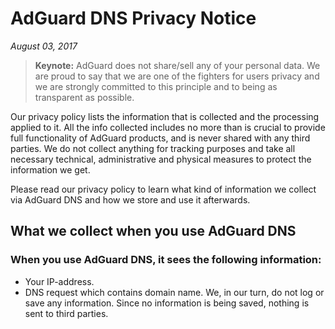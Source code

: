 # AdGuard DNS Privacy Notice
*August 03, 2017*
> **Keynote:** AdGuard does not share/sell any of your personal data. We are proud to say that we are one of the fighters for users privacy and we are strongly committed to this principle and to being as transparent as possible.

Our privacy policy lists the information that is collected and the processing applied to it. All the info collected includes no more than is crucial to provide full functionality of AdGuard products, and is never shared with any third parties. We do not collect anything for tracking purposes and take all necessary technical, administrative and physical measures to protect the information we get.

Please read our privacy policy to learn what kind of information we collect via AdGuard DNS and how we store and use it afterwards.

## What we collect when you use AdGuard DNS
### When you use AdGuard DNS, it sees the following information:
* Your IP-address.
* DNS request which contains domain name.
We, in our turn, do not log or save any information. Since no information is being saved, nothing is sent to third parties.
